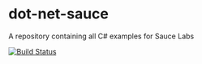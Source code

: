 # dot-net-sauce
A repository containing all C# examples for Sauce Labs

[![Build Status](https://dev.azure.com/nikolayadvolodkin/SauceExamples/_apis/build/status/nikolay-advolodkin.dot-net-sauce)](https://dev.azure.com/nikolayadvolodkin/SauceExamples/_build/latest?definitionId=1)
